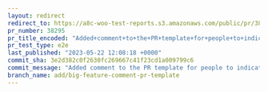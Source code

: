 ```yaml
---
layout: redirect
redirect_to: https://a8c-woo-test-reports.s3.amazonaws.com/public/pr/38295/e2e/index.html
pr_number: 38295
pr_title_encoded: "Added+comment+to+the+PR+template+for+people+to+indicate+if+the+PR+is+part+of+a+bigger+feature."
pr_test_type: e2e
last_published: "2023-05-22 12:08:18 +0000"
commit_sha: 3e2d382c0f2630fc269667c41f23cd1a009799c6
commit_message: "Added comment to the PR template for people to indicate if the PR is …"
branch_name: add/big-feature-comment-pr-template
---
```

